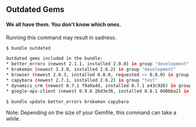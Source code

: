 ##  Outdated Gems

#### We all have them.  You don't know which ones.

Running this command may result in sadness.

```bash
$ bundle outdated
```

```bash
Outdated gems included in the bundle:
* better_errors (newest 2.1.1, installed 2.0.0) in group "development"
* brakeman (newest 3.3.0, installed 2.6.2) in group "development"
* browser (newest 2.0.3, installed 0.8.0, requested ~> 0.8.0) in group "default"
* capybara (newest 2.7.1, installed 2.6.2) in group "test"
* dynamics_crm (newest 0.7.1 f9a9a4d, installed 0.7.1 e43c926) in group "default"
* google-api-client (newest 0.9.6 26d3e36, installed 0.8.1 0d0bba2) in group "default"
```

```bash
$ bundle update better_errors brakeman capybara
```

Note:
 Depending on the size of your Gemfile, this command can take a while.

